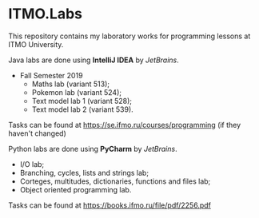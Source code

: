 # ITMO.Labs
This repository contains my laboratory works for programming lessons at ITMO University.

Java labs are done using **IntelliJ IDEA** by *JetBrains*.
- Fall Semester 2019
  - Maths lab (variant 513);
  - Pokemon lab (variant 524);
  - Text model lab 1 (variant 528);
  - Text model lab 2 (variant 539).

Tasks can be found at https://se.ifmo.ru/courses/programming (if they haven't changed)

Python labs are done using **PyCharm** by *JetBrains*.
- I/O lab;
- Branching, cycles, lists and strings lab;
- Corteges, multitudes, dictionaries, functions and files lab;
- Object oriented programming lab.

Tasks can be found at https://books.ifmo.ru/file/pdf/2256.pdf
